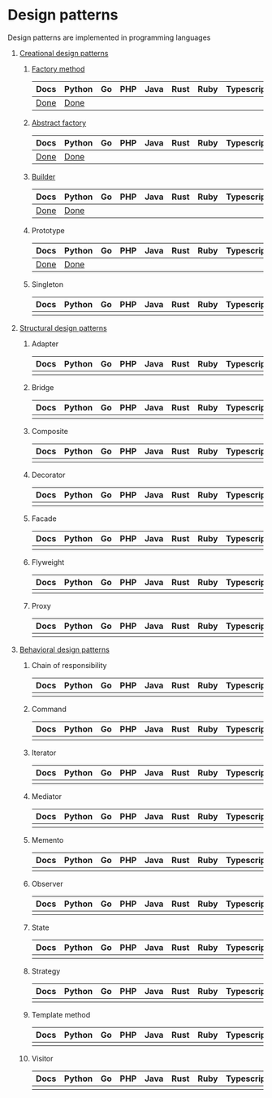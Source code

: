 # Design patterns

Design patterns are implemented in programming languages

1. [Creational design patterns](https://refactoring.guru/design-patterns/creational-patterns)
   
   1. [Factory method](./factory_method/)
      
      | Docs                               | Python                           | Go | PHP | Java | Rust | Ruby | Typescript |
      |------------------------------------|----------------------------------|----|-----|------|------|------|------------|
      | [Done](./factory_method/README.md) | [Done](./factory_method/main.py) |    |     |      |      |      |            |

   1. [Abstract factory](./abstract_factory/)

      | Docs                                 | Python                             | Go | PHP | Java | Rust | Ruby | Typescript |
      |--------------------------------------|------------------------------------|----|-----|------|------|------|------------|
      | [Done](./abstract_factory/README.md) | [Done](./abstract_factory/main.py) |    |     |      |      |      |            |

   1. [Builder](./builder/)
      
      | Docs                        | Python                    | Go | PHP | Java | Rust | Ruby | Typescript |
      |-----------------------------|---------------------------|----|-----|------|------|------|------------|
      | [Done](./builder/README.md) | [Done](./builder/main.py) |    |     |      |      |      |            |

   1. Prototype
      
      | Docs                          | Python                      | Go | PHP | Java | Rust | Ruby | Typescript |
      |-------------------------------|-----------------------------|----|-----|------|------|------|------------|
      | [Done](./prototype/README.md) | [Done](./prototype/main.py) |    |     |      |      |      |            |

   1. Singleton
      
      | Docs | Python | Go | PHP | Java | Rust | Ruby | Typescript |
      |------|--------|----|-----|------|------|------|------------|
      |      |        |    |     |      |      |      |            |

1. [Structural design patterns](https://refactoring.guru/design-patterns/structural-patterns)
   
   1. Adapter
      
      | Docs | Python | Go | PHP | Java | Rust | Ruby | Typescript |
      |------|--------|----|-----|------|------|------|------------|
      |      |        |    |     |      |      |      |            |

   1. Bridge
      
      | Docs | Python | Go | PHP | Java | Rust | Ruby | Typescript |
      |------|--------|----|-----|------|------|------|------------|
      |      |        |    |     |      |      |      |            |

   1. Composite
      
      | Docs | Python | Go | PHP | Java | Rust | Ruby | Typescript |
      |------|--------|----|-----|------|------|------|------------|
      |      |        |    |     |      |      |      |            |

   1. Decorator
      
      | Docs | Python | Go | PHP | Java | Rust | Ruby | Typescript |
      |------|--------|----|-----|------|------|------|------------|
      |      |        |    |     |      |      |      |            |

   1. Facade
      
      | Docs | Python | Go | PHP | Java | Rust | Ruby | Typescript |
      |------|--------|----|-----|------|------|------|------------|
      |      |        |    |     |      |      |      |            |

   1. Flyweight
      
      | Docs | Python | Go | PHP | Java | Rust | Ruby | Typescript |
      |------|--------|----|-----|------|------|------|------------|
      |      |        |    |     |      |      |      |            |

   1. Proxy
      
      | Docs | Python | Go | PHP | Java | Rust | Ruby | Typescript |
      |------|--------|----|-----|------|------|------|------------|
      |      |        |    |     |      |      |      |            |

1. [Behavioral design patterns](https://refactoring.guru/design-patterns/behavioral-patterns)
   
   1. Chain of responsibility
      
      | Docs | Python | Go | PHP | Java | Rust | Ruby | Typescript |
      |------|--------|----|-----|------|------|------|------------|
      |      |        |    |     |      |      |      |            |

   1. Command
      
      | Docs | Python | Go | PHP | Java | Rust | Ruby | Typescript |
      |------|--------|----|-----|------|------|------|------------|
      |      |        |    |     |      |      |      |            |

   1. Iterator
      
      | Docs | Python | Go | PHP | Java | Rust | Ruby | Typescript |
      |------|--------|----|-----|------|------|------|------------|
      |      |        |    |     |      |      |      |            |

   1. Mediator
      
      | Docs | Python | Go | PHP | Java | Rust | Ruby | Typescript |
      |------|--------|----|-----|------|------|------|------------|
      |      |        |    |     |      |      |      |            |

   1. Memento
      
      | Docs | Python | Go | PHP | Java | Rust | Ruby | Typescript |
      |------|--------|----|-----|------|------|------|------------|
      |      |        |    |     |      |      |      |            |

   1. Observer
      
      | Docs | Python | Go | PHP | Java | Rust | Ruby | Typescript |
      |------|--------|----|-----|------|------|------|------------|
      |      |        |    |     |      |      |      |            |

   1. State
      
      | Docs | Python | Go | PHP | Java | Rust | Ruby | Typescript |
      |------|--------|----|-----|------|------|------|------------|
      |      |        |    |     |      |      |      |            |

   1. Strategy
      
      | Docs | Python | Go | PHP | Java | Rust | Ruby | Typescript |
      |------|--------|----|-----|------|------|------|------------|
      |      |        |    |     |      |      |      |            |

   1. Template method
      
      | Docs | Python | Go | PHP | Java | Rust | Ruby | Typescript |
      |------|--------|----|-----|------|------|------|------------|
      |      |        |    |     |      |      |      |            |

   1. Visitor

      | Docs | Python | Go | PHP | Java | Rust | Ruby | Typescript |
      |------|--------|----|-----|------|------|------|------------|
      |      |        |    |     |      |      |      |            |

